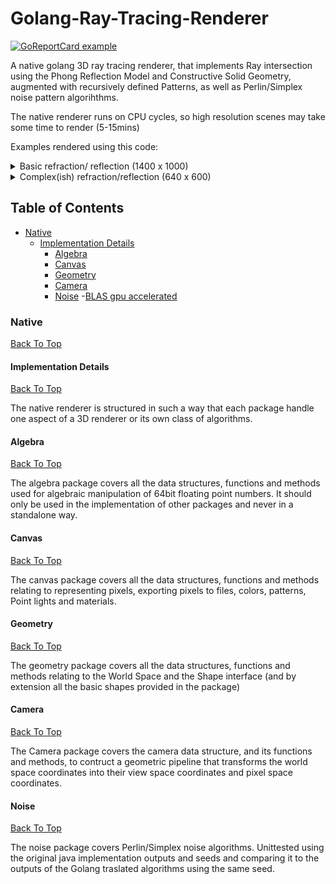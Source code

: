 # Golang-Ray-Tracing-Renderer
[![GoReportCard example](https://goreportcard.com/badge/github.com/alexandreLamarre/Golang-Ray-Tracing-Renderer)](https://goreportcard.com/report/github.com/alexandreLamarre/Golang-Ray-Tracing-Renderer)

A native golang 3D ray tracing renderer, that implements Ray intersection using the Phong Reflection Model and Constructive Solid Geometry, augmented with recursively defined Patterns, as well as Perlin/Simplex noise pattern algorihthms.

The native renderer runs on CPU cycles, so high resolution scenes may take some time to render (5-15mins)

Examples rendered using this code: 

<details>
  <summary> Basic refraction/ reflection (1400 x 1000)</summary>
  <img src = "https://github.com/alexandreLamarre/Golang-Ray-Tracing-Renderer/blob/main/examplesnative/basic%20reflect%20refract.png"/>
</details>
<details>
  <summary> Complex(ish) refraction/reflection (640 x 600) </summary>
   <img src = "https://github.com/alexandreLamarre/Golang-Ray-Tracing-Renderer/blob/main/examplesnative/complex%20reflect%20refract.png"/>
</details>

## Table of Contents
- [Native](#Native)
  - [Implementation Details](#Implementation-Details)
    - [Algebra](#Algebra)
    - [Canvas](#Canvas)
    - [Geometry](#Geometry)
    - [Camera](#Camera)
    - [Noise](#Noise)
-[BLAS gpu accelerated](#BLAS-gpu-accelerated)

### Native
[Back To Top](#)

#### Implementation Details
[Back To Top](#)

The native renderer is structured in such a way that each package handle one aspect of a 3D renderer or its own class of algorithms.

#### Algebra
[Back To Top](#)

The algebra package covers all the data structures, functions and methods used for algebraic manipulation of 64bit floating point numbers. It should only be used in the implementation of other packages and never in a standalone way.

#### Canvas
[Back To Top](#)

The canvas package covers all the data structures, functions and methods relating to representing pixels, exporting pixels to files, colors, patterns, Point lights and materials.

#### Geometry
[Back To Top](#)

The geometry package covers all the data structures, functions and methods relating to the World Space and the Shape interface (and by extension all the basic shapes provided in the package)

#### Camera
[Back To Top](#)

The Camera package covers the camera data structure, and its functions and methods, to contruct a geometric pipeline that transforms the world space coordinates into their view space coordinates and pixel space coordinates.

#### Noise
[Back To Top](#)

The noise package covers Perlin/Simplex noise algorithms. Unittested using the original java implementation outputs and seeds and comparing it to the outputs of the Golang traslated algorithms using the same seed.


